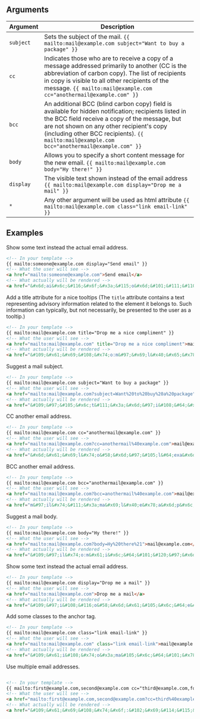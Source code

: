 ## Arguments

Argument | Description
-------- | -----------
`subject` | Sets the subject of the mail. `{{ mailto:mail@example.com subject="Want to buy a package" }}`
`cc` | Indicates those who are to receive a copy of a message addressed primarily to another (CC is the abbreviation of carbon copy). The list of recipients in copy is visible to all other recipients of the message. `{{ mailto:mail@example.com cc="anothermail@example.com" }}`
`bcc` | An additional BCC (blind carbon copy) field is available for hidden notification; recipients listed in the BCC field receive a copy of the message, but are not shown on any other recipient's copy (including other BCC recipients). `{{ mailto:mail@example.com bcc="anothermail@example.com" }}`
`body` | Allows you to specify a short content message for the new email. `{{ mailto:mail@example.com body="Hy there!" }}`
`display` | The visible text shown instead of the email address `{{ mailto:mail@example.com display="Drop me a mail" }}`
`*` | Any other argument will be used as html attribute `{{ mailto:mail@example.com class="link email-link" }}`

## Examples

Show some text instead the actual email address.

```html
<!-- In your template -->
{{ mailto:someone@example.com display="Send email" }}
<!-- What the user will see -->
<a href="mailto:someone@example.com">Send email</a>
<!-- What actually will be rendered -->
<a href="&#x6d;ai&#x6c;&#116;&#x6f;&#x3a;&#115;o&#x6d;&#101;&#111;&#110;e&#64;&#x65;&#120;&#x61;&#x6d;&#x70;l&#x65;&#x2e;co&#109;">Send email</a>
```

Add a title attribute for a nice tooltips (The `title` attribute contains a text representing advisory information related to the element it belongs to. Such information can typically, but not necessarily, be presented to the user as a tooltip.)

```html
<!-- In your template -->
{{ mailto:mail@example.com title="Drop me a nice compliment" }}
<!-- What the user will see -->
<a href="mailto:mail@example.com" title="Drop me a nice compliment">mail@example.com</a>
<!-- What actually will be rendered -->
<a href="&#109;&#x61;&#x69;&#108;&#x74;o:m&#97;&#x69;l&#x40;&#x65;&#x78;a&#x6d;pl&#101;.&#99;&#111;&#109;" title="Drop me a nice compliment">m&#97;&#x69;l&#x40;&#x65;&#x78;a&#x6d;pl&#101;.&#99;&#111;&#109;</a>
```

Suggest a mail subject.

```html
<!-- In your template -->
{{ mailto:mail@example.com subject="Want to buy a package" }}
<!-- What the user will see -->
<a href="mailto:mail@example.com?subject=Want%20to%20buy%20a%20package">mail@example.com</a>
<!-- What actually will be rendered -->
<a href="&#109;&#97;&#105;&#x6c;t&#111;&#x3a;&#x6d;&#97;i&#108;&#64;&#x65;&#x78;a&#x6d;&#112;l&#101;&#x2e;&#99;&#x6f;m&#63;su&#x62;j&#101;&#x63;t=&#87;an&#116;&#x25;2&#x30;to&#37;&#50;&#x30;&#98;&#117;&#121;%&#x32;&#x30;&#97;%&#50;&#x30;p&#x61;ck&#x61;g&#101;">&#x6d;&#97;i&#108;&#64;&#x65;&#x78;a&#x6d;&#112;l&#101;&#x2e;&#99;&#x6f;m</a>
```

CC another email address.

```html
<!-- In your template -->
{{ mailto:mail@example.com cc="anothermail@example.com" }}
<!-- What the user will see -->
<a href="mailto:mail@example.com?cc=anothermail%40example.com">mail@example.com</a>
<!-- What actually will be rendered -->
<a href="&#x6d;&#x61;&#x69;l&#x74;o&#58;&#x6d;&#97;&#105;l&#64;exa&#x6d;&#112;&#108;e&#x2e;&#99;&#111;&#109;&#x3f;cc&#x3d;&#97;&#110;&#x6f;ther&#x6d;&#97;&#x69;&#108;%4&#48;exampl&#x65;&#x2e;&#99;&#x6f;m">&#x6d;&#97;&#105;l&#64;exa&#x6d;&#112;&#108;e&#x2e;&#99;&#111;&#109;</a>
```

BCC another email address.

```html
<!-- In your template -->
{{ mailto:mail@example.com bcc="anothermail@example.com" }}
<!-- What the user will see -->
<a href="mailto:mail@example.com?bcc=anothermail%40example.com">mail@example.com</a>
<!-- What actually will be rendered -->
<a href="m&#97;il&#x74;&#111;&#x3a;ma&#x69;l&#x40;e&#x78;a&#x6d;p&#x6c;&#x65;&#x2e;&#99;&#111;&#109;?&#x62;&#99;&#99;&#61;a&#110;&#111;&#x74;h&#101;&#114;&#109;&#x61;&#105;&#108;%&#52;0&#101;&#x78;&#97;&#x6d;&#x70;&#x6c;&#x65;&#46;&#x63;&#x6f;&#x6d;">ma&#x69;l&#x40;e&#x78;a&#x6d;p&#x6c;&#x65;&#x2e;&#99;&#111;&#109;</a>
```

Suggest a mail body.

```html
<!-- In your template -->
{{ mailto:mail@example.com body="Hy there!" }}
<!-- What the user will see -->
<a href="mailto:mail@example.com?body=Hy%20there%21">mail@example.com</a>
<!-- What actually will be rendered -->
<a href="&#109;&#97;il&#x74;o:m&#x61;i&#x6c;&#64;&#101;&#120;&#97;&#x6d;&#x70;&#108;e&#x2e;&#x63;om?&#98;&#111;&#x64;&#x79;&#61;&#x48;y%2&#x30;t&#104;e&#114;&#101;&#37;2&#49;">m&#x61;i&#x6c;&#64;&#101;&#120;&#97;&#x6d;&#x70;&#108;e&#x2e;&#x63;om</a>
```

Show some text instead the actual email address.

```html
<!-- In your template -->
{{ mailto:mail@example.com display="Drop me a mail" }}
<!-- What the user will see -->
<a href="mailto:mail@example.com">Drop me a mail</a>
<!-- What actually will be rendered -->
<a href="&#109;&#97;i&#108;&#116;o&#58;&#x6d;&#x61;&#105;&#x6c;&#64;e&#120;a&#x6d;p&#108;&#x65;.co&#x6d;">Drop me a mail</a>
```

Add some classes to the anchor tag.

```html
<!-- In your template -->
{{ mailto:mail@example.com class="link email-link" }}
<!-- What the user will see -->
<a href="mailto:mail@example.com" class="link email-link">mail@example.com</a>
<!-- What actually will be rendered -->
<a href="&#109;&#x61;i&#108;&#x74;o&#x3a;ma&#105;&#x6c;&#64;&#101;&#x78;&#97;&#109;&#112;le.&#99;&#111;&#109;" class="link email-link">ma&#105;&#x6c;&#64;&#101;&#x78;&#97;&#109;&#112;le.&#99;&#111;&#109;</a>
```

Use multiple email addresses.

```html

<!-- In your template -->
{{ mailto:first@example.com,second@example.com cc="third@example.com,fourth@example.com" bcc="fifth@example.com,sixth@example.com" display="Spam everyone!" }}
<!-- What the user will see -->
<a href="mailto:first@example.com,second@example.com?cc=third%40example.com%2Cfourth%40example.com&amp;bcc=fifth%40example.com%2Csixth%40example.com">Spam everyone!</a>
<!-- What actually will be rendered -->
<a href="&#109;&#x61;&#x69;&#108;&#x74;&#x6f;:&#102;&#x69;&#114;&#115;&#116;&#x40;&#x65;&#x78;&#97;&#x6d;p&#x6c;&#x65;.c&#111;&#109;&#x2c;&#115;&#101;&#99;&#111;n&#x64;&#64;&#x65;&#x78;&#x61;mp&#x6c;&#101;&#46;c&#x6f;m?&#x63;&#x63;=&#116;h&#105;r&#100;%&#52;0&#101;&#120;&#97;&#x6d;&#x70;&#x6c;e&#x2e;co&#x6d;&#x25;&#50;&#x43;&#x66;&#111;&#x75;&#114;&#116;&#x68;&#37;4&#x30;e&#x78;&#97;m&#112;le&#x2e;&#x63;&#x6f;&#109;&&#98;&#x63;&#x63;&#61;&#102;&#x69;&#x66;&#116;&#104;&#x25;&#52;0&#x65;&#x78;&#x61;&#109;&#x70;&#108;e&#x2e;&#99;&#x6f;&#109;%&#50;&#x43;&#115;&#x69;&#120;th&#x25;&#x34;&#48;&#x65;&#120;&#97;m&#112;l&#x65;.&#x63;&#x6f;&#x6d;">Spam everyone!</a>
```
